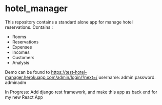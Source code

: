 # hotel_manager
This repository contains a standard alone app for manage hotel reservations.
Contains :
  - Rooms
  - Reservations
  - Expenses
  - Incomes
  - Customers
  - Analysis
  
  Demo can be found to https://test-hotel-manager.herokuapp.com/admin/login/?next=/
  username: admin
  password: adminadm

In Progress:
Add django rest framework, and make this app as back end for my new React App
